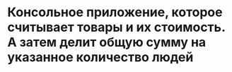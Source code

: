 # Консольное приложение, которое считывает товары и их стоимость. А затем делит общую сумму на указанное количество людей
